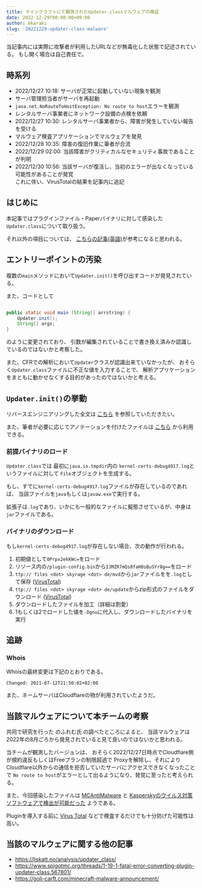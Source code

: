 ```yaml
---
title: マインクラフトにて観測されたUpdater.classマルウェアの検証
date: 2022-12-29T00:00:00+09:00
author: mkaraki
slug: '20221229-updater-class-malware'
---
```


当記事内には実際に攻撃者が利用したURLなどが無毒化した状態で記述されている。
もし開く場合は自己責任で。

## 時系列

- 2022/12/27 10:18: サーバが正常に起動していない現象を観測
- サーバ管理担当者がサーバを再起動
- `java.net.NoRouteToHostException: No route to host`エラーを観測
- レンタルサーバ事業者にネットワーク設備の点検を依頼
- 2022/12/27 10:30: レンタルサーバ事業者から、障害が発生していない報告を受ける
- マルウェア検査アプリケーションでマルウェアを発見
- 2022/12/28 10:35: 障害の復旧作業に筆者が合流
- 2022/12/29 02:00: 当該障害がクリティカルなセキュリティ事故であることが判明
- 2022/12/30 10:56: 当該サーバが復活し、当初のエラーが出なくなっている可能性があることが発覚  
  これに伴い、VirusTotalの結果を記事内に追記

## はじめに

本記事ではプラグインファイル・Paperバイナリに対して感染した`Updater.class`について取り扱う。

それ以外の項目については、
[こちらの記事(英語)](https://ljskatt.no/analysis/updater_class/)が参考になると思われる。

## エントリーポイントの汚染

複数の`main`メソッドにおいて`Updater.init()`を呼び出すコードが発見されている。

また、コードとして

```java

public static void main (String[] arrstring) {
    Updater.init();
    String[] args;
}
```

のように変更されており、
引数が編集されていることで書き換え済みか認識しているのではないかと考察した。

また、CFRでの解析において`Updater`クラスが認識出来ていなかったが、
おそらく`Updater.class`ファイルに不正な値を入力することで、
解析アプリケーションをまともに動かせなくする目的があったのではないかと考える。

## `Updater.init()`の挙動

リバースエンジニアリングした全文は
[こちら](https://gist.github.com/mkaraki/ea7c4a483cdb78bbdf0dd2cff8cac54a#file-00_updateclass-malware-decompiled-20221229-java)
を参照していただきたい。

また、筆者が必要に応じてアノテーションを付けたファイルは
[こちら](https://gist.github.com/mkaraki/ea7c4a483cdb78bbdf0dd2cff8cac54a#file-01_updateclass-malware-decompiled-annotated-20221229-java)
から利用できる。

### 前提バイナリのロード

`Updater.class`では
最初に`java.io.tmpdir`内の
`kernel-certs-debug4917.log`というファイルに対して
`File`オブジェクトを生成する。

もし、すでに`kernel-certs-debug4917.log`ファイルが存在しているのであれば、
当該ファイルを`java`もしくは`javaw.exe`で実行する。

拡張子は`.log`であり、いかにも一般的なファイルに擬態させているが、中身は`jar`ファイルである。

### バイナリのダウンロード

もし`kernel-certs-debug4917.log`が存在しない場合、次の動作が行われる。

1. 初期値として`0Prpx2ekKWc=`をロード
2. リソース内の`/plugin-config.bin`から`IJMZR7mQs8faH0sBuSYr8g==`をロード
3. `ttp:// files <dot> skyrage <dot> de/mvd`から`jar`ファイルをを`.log`として保存
   ([VirusTotal](https://www.virustotal.com/gui/file/a98cb11c4779fa8b5d81986b2b8e22b1b03e3cce579c2b7b209814cb7e446bfe))
4. `ttp:// files <dot> skyrage <dot> de/update`からzip形式のファイルをダウンロード
   ([VirusTotal](https://www.virustotal.com/gui/file/753579034abcffedd35f0fd9f3eac771b6f63d743194f9c6c2a64fe49db218b7))
5. ダウンロードしたファイルを加工（詳細は割愛）
6. 1もしくは2でロードした値を`-Dgnu`に代入し、ダウンロードしたバイナリを実行

## 追跡

### Whois

Whoisの最終変更は下記のとおりである。

```
Changed: 2021-07-12T21:50:02+02:00
```

また、ネームサーバはCloudflareの物が利用されていたようだ。

## 当該マルウェアについて本チームの考察

共同で研究を行った のふれむ氏 の調べたところによると、
当該マルウェアは2022年の8月ごろから発見されていると見て良いのではないかと思われる。

当チームが観測したバージョンは、
おそらく2022/12/27日時点でCloudflare側が規約違反もしくはFreeプランの制限超過で
Proxyを解除し、それによりCloudflare以外からの通信を拒否していたサーバにアクセスできなくなったことで
`No route to host`がエラーとして出るようになり、発覚に至ったと考えられる。

また、今回感染したファイルは
[MCAntiMalware](https://github.com/OpticFusion1/MCAntiMalware)
と
[Kasperskyのウイルス対策ソフトウェアで検出が可能だった](https://www.virustotal.com/gui/file/20559b330a363cbb4246c7376575319eae926b28801b1d815e5ec7ed24385e90)
ようである。

Pluginを導入する前に
[Virus Total](https://www.virustotal.com/gui/home/upload)
などで検査するだけでも十分防げた可能性は高い。

## 当該のマルウェアに関する他の記事

- https://ljskatt.no/analysis/updater_class/
- https://www.spigotmc.org/threads/1-19-1-fatal-error-converting-plugin-updater-class.567801/
- https://goli-carft.com/minecraft-malware-announcement/
